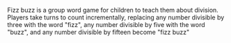 Fizz buzz is a group word game for children to teach them about division.
Players take turns to count incrementally, replacing any number divisible by three with the word "fizz",  any number divisible by five with the word "buzz", and any number divisible by fifteen become "fizz buzz"

